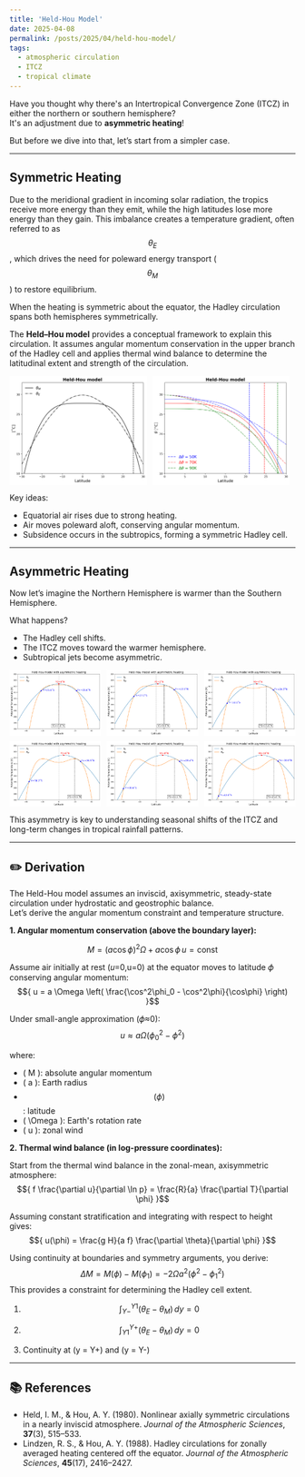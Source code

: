 ```yaml
---
title: 'Held-Hou Model'
date: 2025-04-08
permalink: /posts/2025/04/held-hou-model/
tags:
  - atmospheric circulation
  - ITCZ
  - tropical climate
---
```


Have you thought why there's an Intertropical Convergence Zone (ITCZ) in either the northern or southern hemisphere?  
It's an adjustment due to **asymmetric heating**!

But before we dive into that, let’s start from a simpler case.

---

## Symmetric Heating

Due to the meridional gradient in incoming solar radiation, the tropics receive more energy than they emit, while the high latitudes lose more energy than they gain. This imbalance creates a temperature gradient, often referred to as $$\theta_E$$, which drives the need for poleward energy transport ($$\theta_M$$) to restore equilibrium.

When the heating is symmetric about the equator, the Hadley circulation spans both hemispheres symmetrically.

The **Held–Hou model** provides a conceptual framework to explain this circulation. It assumes angular momentum conservation in the upper branch of the Hadley cell and applies thermal wind balance to determine the latitudinal extent and strength of the circulation.

<div style="display: flex; flex-wrap: wrap; gap: 10px;">
  <img src="/images/post/fig_held.png" width="48%" />
  <img src="/images/post/fig_dtheta-2.png" width="48%" />
</div>

Key ideas:
- Equatorial air rises due to strong heating.
- Air moves poleward aloft, conserving angular momentum.
- Subsidence occurs in the subtropics, forming a symmetric Hadley cell.

---

## Asymmetric Heating

Now let’s imagine the Northern Hemisphere is warmer than the Southern Hemisphere.

What happens?
- The Hadley cell shifts.
- The ITCZ moves toward the warmer hemisphere.
- Subtropical jets become asymmetric.

<div style="display: flex; flex-wrap: wrap; gap: 10px;">
  <img src="/images/post/fig_hw2a_0.png" width="32%" />
  <img src="/images/post/fig_hw2a_2.png" width="32%" />
  <img src="/images/post/fig_hw2a_4.png" width="32%" />
  <img src="/images/post/fig_hw2a_6.png" width="32%" />
  <img src="/images/post/fig_hw2a_8.png" width="32%" />
  <img src="/images/post/fig_hw2a_10.png" width="32%" />
</div>

This asymmetry is key to understanding seasonal shifts of the ITCZ and long-term changes in tropical rainfall patterns.

---

## ✏️ Derivation

The Held-Hou model assumes an inviscid, axisymmetric, steady-state circulation under hydrostatic and geostrophic balance.  
Let’s derive the angular momentum constraint and temperature structure.

**1. Angular momentum conservation (above the boundary layer):**


$${ 
M = (a \cos\phi)^2 \Omega + a \cos\phi \, u = \text{const}
}$$

Assume air initially at rest (𝑢=0,u=0) at the equator moves to latitude 𝜙 conserving angular momentum:
$${
u = a \Omega \left( \frac{\cos^2\phi_0 - \cos^2\phi}{\cos\phi} \right) 
}$$

Under small-angle approximation (𝜙≈0):
$${ 
u \approx a \Omega (\phi_0^2 - \phi^2) 
}$$

where:
- \( M \): absolute angular momentum
- \( a \): Earth radius
- $$( \phi )$$: latitude
- \( \Omega \): Earth's rotation rate
- \( u \): zonal wind

**2. Thermal wind balance (in log-pressure coordinates):**

Start from the thermal wind balance in the zonal-mean, axisymmetric atmosphere:
$${
f \frac{\partial u}{\partial \ln p} = \frac{R}{a} \frac{\partial T}{\partial \phi} 
}$$

Assuming constant stratification and integrating with respect to height gives:
$${
u(\phi) = \frac{g H}{a f} \frac{\partial \theta}{\partial \phi}
}$$

Using continuity at boundaries and symmetry arguments, you derive:
$${
\Delta M = M(\phi) - M(\phi_1) = -2 \Omega a^2 (\phi^2 - \phi_1^2)
}$$
This provides a constraint for determining the Hadley cell extent.


1. $$\int_{Y-}^{Y1} (\theta_E - \theta_M) \, dy = 0$$

2. $$\int_{Y1}^{Y+} (\theta_E - \theta_M) \, dy = 0$$

3. Continuity at \(y = Y+\) and \(y = Y-\)

---

## 📚 References

- Held, I. M., & Hou, A. Y. (1980). Nonlinear axially symmetric circulations in a nearly inviscid atmosphere. *Journal of the Atmospheric Sciences*, **37**(3), 515–533.
- Lindzen, R. S., & Hou, A. Y. (1988). Hadley circulations for zonally averaged heating centered off the equator. *Journal of the Atmospheric Sciences*, **45**(17), 2416–2427.

